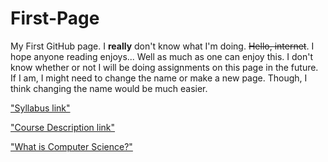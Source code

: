 # First-Page
My First GitHub page. I **really** don't know what I'm doing. ~~Hello, internet~~.
I hope anyone reading enjoys... Well as much as one can enjoy this. I don't know whether or not I will be doing assignments on this page in the future. If I am, I might need to change the name or make a new page. Though, I think changing the name would be much easier.

["Syllabus link"](syllabus.md)

["Course Description link"](course-description.md)

["What is Computer Science?"](https://ramperdan000.github.io/What-is-Computer-Science/)
